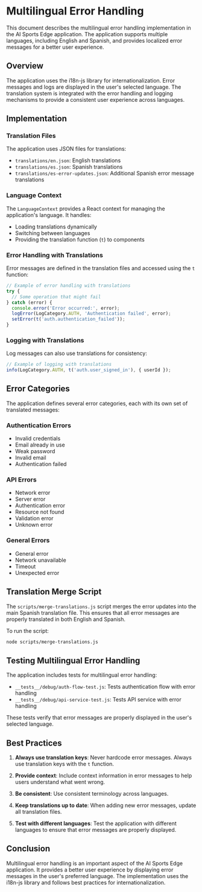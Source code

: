 # Multilingual Error Handling

This document describes the multilingual error handling implementation in the AI Sports Edge application. The application supports multiple languages, including English and Spanish, and provides localized error messages for a better user experience.

## Overview

The application uses the i18n-js library for internationalization. Error messages and logs are displayed in the user's selected language. The translation system is integrated with the error handling and logging mechanisms to provide a consistent user experience across languages.

## Implementation

### Translation Files

The application uses JSON files for translations:

- `translations/en.json`: English translations
- `translations/es.json`: Spanish translations
- `translations/es-error-updates.json`: Additional Spanish error message translations

### Language Context

The `LanguageContext` provides a React context for managing the application's language. It handles:

- Loading translations dynamically
- Switching between languages
- Providing the translation function (`t`) to components

### Error Handling with Translations

Error messages are defined in the translation files and accessed using the `t` function:

```typescript
// Example of error handling with translations
try {
  // Some operation that might fail
} catch (error) {
  console.error('Error occurred:', error);
  logError(LogCategory.AUTH, 'Authentication failed', error);
  setError(t('auth.authentication_failed'));
}
```

### Logging with Translations

Log messages can also use translations for consistency:

```typescript
// Example of logging with translations
info(LogCategory.AUTH, t('auth.user_signed_in'), { userId });
```

## Error Categories

The application defines several error categories, each with its own set of translated messages:

### Authentication Errors

- Invalid credentials
- Email already in use
- Weak password
- Invalid email
- Authentication failed

### API Errors

- Network error
- Server error
- Authentication error
- Resource not found
- Validation error
- Unknown error

### General Errors

- General error
- Network unavailable
- Timeout
- Unexpected error

## Translation Merge Script

The `scripts/merge-translations.js` script merges the error updates into the main Spanish translation file. This ensures that all error messages are properly translated in both English and Spanish.

To run the script:

```bash
node scripts/merge-translations.js
```

## Testing Multilingual Error Handling

The application includes tests for multilingual error handling:

- `__tests__/debug/auth-flow-test.js`: Tests authentication flow with error handling
- `__tests__/debug/api-service-test.js`: Tests API service with error handling

These tests verify that error messages are properly displayed in the user's selected language.

## Best Practices

1. **Always use translation keys**: Never hardcode error messages. Always use translation keys with the `t` function.

2. **Provide context**: Include context information in error messages to help users understand what went wrong.

3. **Be consistent**: Use consistent terminology across languages.

4. **Keep translations up to date**: When adding new error messages, update all translation files.

5. **Test with different languages**: Test the application with different languages to ensure that error messages are properly displayed.

## Conclusion

Multilingual error handling is an important aspect of the AI Sports Edge application. It provides a better user experience by displaying error messages in the user's preferred language. The implementation uses the i18n-js library and follows best practices for internationalization.